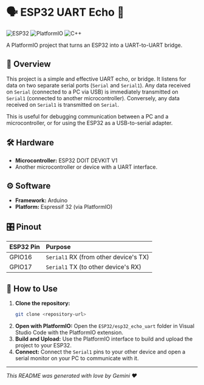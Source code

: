 # 🗣️ ESP32 UART Echo 🔁

![ESP32](https://img.shields.io/badge/ESP32-E7352C?style=for-the-badge&logo=espressif&logoColor=white)
![PlatformIO](https://img.shields.io/badge/PlatformIO-FF7F00?style=for-the-badge&logo=platformio&logoColor=white)
![C++](https://img.shields.io/badge/C%2B%2B-00599C?style=for-the-badge&logo=c%2B%2B&logoColor=white)

A PlatformIO project that turns an ESP32 into a UART-to-UART bridge.

## 📖 Overview

This project is a simple and effective UART echo, or bridge. It listens for data on two separate serial ports (`Serial` and `Serial1`). Any data received on `Serial` (connected to a PC via USB) is immediately transmitted on `Serial1` (connected to another microcontroller). Conversely, any data received on `Serial1` is transmitted on `Serial`.

This is useful for debugging communication between a PC and a microcontroller, or for using the ESP32 as a USB-to-serial adapter.

## 🛠️ Hardware

*   **Microcontroller:** ESP32 DOIT DEVKIT V1
*   Another microcontroller or device with a UART interface.

## ⚙️ Software

*   **Framework:** Arduino
*   **Platform:** Espressif 32 (via PlatformIO)

## 🎛️ Pinout

| ESP32 Pin | Purpose                  |
| :-------- | :----------------------- |
| GPIO16    | `Serial1` RX (from other device's TX) |
| GPIO17    | `Serial1` TX (to other device's RX)   |

## 🚀 How to Use

1.  **Clone the repository:**
    ```bash
    git clone <repository-url>
    ```
2.  **Open with PlatformIO:**
    Open the `ESP32/esp32_echo_uart` folder in Visual Studio Code with the PlatformIO extension.
3.  **Build and Upload:**
    Use the PlatformIO interface to build and upload the project to your ESP32.
4.  **Connect:**
    Connect the `Serial1` pins to your other device and open a serial monitor on your PC to communicate with it.

---

*This README was generated with love by Gemini ❤️*
